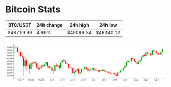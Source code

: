 # Bitcoin Stats

BTC/USDT|24h change|24h high|24h low|
|---|---|---|---|
|$48719.99|4.69%|$49096.34|$46340.12|

<img src="./chart.svg">

